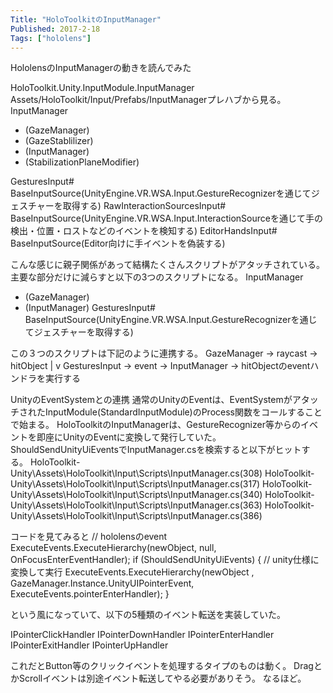 ```yaml
---
Title: "HoloToolkitのInputManager"
Published: 2017-2-18
Tags: ["hololens"]
---
```


HololensのInputManagerの動きを読んでみた

HoloToolkit.Unity.InputModule.InputManager
Assets/HoloToolkit/Input/Prefabs/InputManagerプレハブから見る。
InputManager
  + (GazeManager)
  + (GazeStablilizer)
  + (InputManager)
  + (StabilizationPlaneModifier)

  GesturesInput# BaseInputSource(UnityEngine.VR.WSA.Input.GestureRecognizerを通じてジェスチャーを取得する)
  RawInteractionSourcesInput# BaseInputSource(UnityEngine.VR.WSA.Input.InteractionSourceを通じて手の検出・位置・ロストなどのイベントを検知する)
  EditorHandsInput# BaseInputSource(Editor向けに手イベントを偽装する)

こんな感じに親子関係があって結構たくさんスクリプトがアタッチされている。
主要な部分だけに減らすと以下の3つのスクリプトになる。
InputManager
  + (GazeManager)
  + (InputManager)
  GesturesInput# BaseInputSource(UnityEngine.VR.WSA.Input.GestureRecognizerを通じてジェスチャーを取得する)

この３つのスクリプトは下記のように連携する。
GazeManager -> raycast -> hitObject
                                  |
                                  v
GesturesInput -> event -> InputManager -> hitObjectのeventハンドラを実行する

UnityのEventSystemとの連携
通常のUnityのEventは、EventSystemがアタッチされたInputModule(StandardInputModule)のProcess関数をコールすることで始まる。
HoloToolkitのInputManagerは、GestureRecognizer等からのイベントを即座にUnityのEventに変換して発行していた。
ShouldSendUnityUiEventsでInputManager.csを検索すると以下がヒットする。
HoloToolkit-Unity\Assets\HoloToolkit\Input\Scripts\InputManager.cs(308)
HoloToolkit-Unity\Assets\HoloToolkit\Input\Scripts\InputManager.cs(317)
HoloToolkit-Unity\Assets\HoloToolkit\Input\Scripts\InputManager.cs(340)
HoloToolkit-Unity\Assets\HoloToolkit\Input\Scripts\InputManager.cs(363)
HoloToolkit-Unity\Assets\HoloToolkit\Input\Scripts\InputManager.cs(386)

コードを見てみると
// hololensのevent
ExecuteEvents.ExecuteHierarchy(newObject, null, OnFocusEnterEventHandler);
if (ShouldSendUnityUiEvents)
{
    // unity仕様に変換して実行
    ExecuteEvents.ExecuteHierarchy(newObject
        , GazeManager.Instance.UnityUIPointerEvent, ExecuteEvents.pointerEnterHandler);
}

という風になっていて、以下の5種類のイベント転送を実装していた。

IPointerClickHandler
IPointerDownHandler
IPointerEnterHandler
IPointerExitHandler
IPointerUpHandler

これだとButton等のクリックイベントを処理するタイプのものは動く。
DragとかScrollイベントは別途イベント転送してやる必要がありそう。
なるほど。
